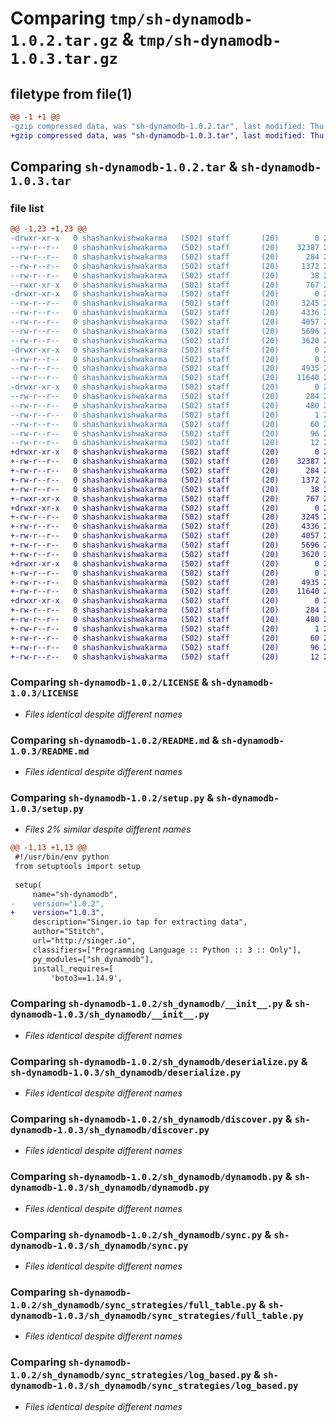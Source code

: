 # Comparing `tmp/sh-dynamodb-1.0.2.tar.gz` & `tmp/sh-dynamodb-1.0.3.tar.gz`

## filetype from file(1)

```diff
@@ -1 +1 @@
-gzip compressed data, was "sh-dynamodb-1.0.2.tar", last modified: Thu Jul  6 10:52:05 2023, max compression
+gzip compressed data, was "sh-dynamodb-1.0.3.tar", last modified: Thu Jul  6 10:53:07 2023, max compression
```

## Comparing `sh-dynamodb-1.0.2.tar` & `sh-dynamodb-1.0.3.tar`

### file list

```diff
@@ -1,23 +1,23 @@
-drwxr-xr-x   0 shashankvishwakarma   (502) staff       (20)        0 2023-07-06 10:52:05.868654 sh-dynamodb-1.0.2/
--rw-r--r--   0 shashankvishwakarma   (502) staff       (20)    32387 2023-07-04 06:05:27.000000 sh-dynamodb-1.0.2/LICENSE
--rw-r--r--   0 shashankvishwakarma   (502) staff       (20)      284 2023-07-06 10:52:05.868132 sh-dynamodb-1.0.2/PKG-INFO
--rw-r--r--   0 shashankvishwakarma   (502) staff       (20)     1372 2023-07-06 09:31:12.000000 sh-dynamodb-1.0.2/README.md
--rw-r--r--   0 shashankvishwakarma   (502) staff       (20)       38 2023-07-06 10:52:05.868883 sh-dynamodb-1.0.2/setup.cfg
--rwxr-xr-x   0 shashankvishwakarma   (502) staff       (20)      767 2023-07-06 10:52:00.000000 sh-dynamodb-1.0.2/setup.py
-drwxr-xr-x   0 shashankvishwakarma   (502) staff       (20)        0 2023-07-06 10:52:05.862851 sh-dynamodb-1.0.2/sh_dynamodb/
--rw-r--r--   0 shashankvishwakarma   (502) staff       (20)     3245 2023-07-06 09:31:27.000000 sh-dynamodb-1.0.2/sh_dynamodb/__init__.py
--rw-r--r--   0 shashankvishwakarma   (502) staff       (20)     4336 2023-07-04 06:05:27.000000 sh-dynamodb-1.0.2/sh_dynamodb/deserialize.py
--rw-r--r--   0 shashankvishwakarma   (502) staff       (20)     4057 2023-07-06 09:31:27.000000 sh-dynamodb-1.0.2/sh_dynamodb/discover.py
--rw-r--r--   0 shashankvishwakarma   (502) staff       (20)     5696 2023-07-06 10:51:40.000000 sh-dynamodb-1.0.2/sh_dynamodb/dynamodb.py
--rw-r--r--   0 shashankvishwakarma   (502) staff       (20)     3620 2023-07-06 09:31:27.000000 sh-dynamodb-1.0.2/sh_dynamodb/sync.py
-drwxr-xr-x   0 shashankvishwakarma   (502) staff       (20)        0 2023-07-06 10:52:05.867270 sh-dynamodb-1.0.2/sh_dynamodb/sync_strategies/
--rw-r--r--   0 shashankvishwakarma   (502) staff       (20)        0 2023-07-04 06:05:27.000000 sh-dynamodb-1.0.2/sh_dynamodb/sync_strategies/__init__.py
--rw-r--r--   0 shashankvishwakarma   (502) staff       (20)     4935 2023-07-06 09:31:27.000000 sh-dynamodb-1.0.2/sh_dynamodb/sync_strategies/full_table.py
--rw-r--r--   0 shashankvishwakarma   (502) staff       (20)    11640 2023-07-06 09:31:27.000000 sh-dynamodb-1.0.2/sh_dynamodb/sync_strategies/log_based.py
-drwxr-xr-x   0 shashankvishwakarma   (502) staff       (20)        0 2023-07-06 10:52:05.865645 sh-dynamodb-1.0.2/sh_dynamodb.egg-info/
--rw-r--r--   0 shashankvishwakarma   (502) staff       (20)      284 2023-07-06 10:52:05.000000 sh-dynamodb-1.0.2/sh_dynamodb.egg-info/PKG-INFO
--rw-r--r--   0 shashankvishwakarma   (502) staff       (20)      480 2023-07-06 10:52:05.000000 sh-dynamodb-1.0.2/sh_dynamodb.egg-info/SOURCES.txt
--rw-r--r--   0 shashankvishwakarma   (502) staff       (20)        1 2023-07-06 10:52:05.000000 sh-dynamodb-1.0.2/sh_dynamodb.egg-info/dependency_links.txt
--rw-r--r--   0 shashankvishwakarma   (502) staff       (20)       60 2023-07-06 10:52:05.000000 sh-dynamodb-1.0.2/sh_dynamodb.egg-info/entry_points.txt
--rw-r--r--   0 shashankvishwakarma   (502) staff       (20)       96 2023-07-06 10:52:05.000000 sh-dynamodb-1.0.2/sh_dynamodb.egg-info/requires.txt
--rw-r--r--   0 shashankvishwakarma   (502) staff       (20)       12 2023-07-06 10:52:05.000000 sh-dynamodb-1.0.2/sh_dynamodb.egg-info/top_level.txt
+drwxr-xr-x   0 shashankvishwakarma   (502) staff       (20)        0 2023-07-06 10:53:07.428962 sh-dynamodb-1.0.3/
+-rw-r--r--   0 shashankvishwakarma   (502) staff       (20)    32387 2023-07-04 06:05:27.000000 sh-dynamodb-1.0.3/LICENSE
+-rw-r--r--   0 shashankvishwakarma   (502) staff       (20)      284 2023-07-06 10:53:07.428537 sh-dynamodb-1.0.3/PKG-INFO
+-rw-r--r--   0 shashankvishwakarma   (502) staff       (20)     1372 2023-07-06 09:31:12.000000 sh-dynamodb-1.0.3/README.md
+-rw-r--r--   0 shashankvishwakarma   (502) staff       (20)       38 2023-07-06 10:53:07.429112 sh-dynamodb-1.0.3/setup.cfg
+-rwxr-xr-x   0 shashankvishwakarma   (502) staff       (20)      767 2023-07-06 10:53:02.000000 sh-dynamodb-1.0.3/setup.py
+drwxr-xr-x   0 shashankvishwakarma   (502) staff       (20)        0 2023-07-06 10:53:07.422831 sh-dynamodb-1.0.3/sh_dynamodb/
+-rw-r--r--   0 shashankvishwakarma   (502) staff       (20)     3245 2023-07-06 09:31:27.000000 sh-dynamodb-1.0.3/sh_dynamodb/__init__.py
+-rw-r--r--   0 shashankvishwakarma   (502) staff       (20)     4336 2023-07-04 06:05:27.000000 sh-dynamodb-1.0.3/sh_dynamodb/deserialize.py
+-rw-r--r--   0 shashankvishwakarma   (502) staff       (20)     4057 2023-07-06 09:31:27.000000 sh-dynamodb-1.0.3/sh_dynamodb/discover.py
+-rw-r--r--   0 shashankvishwakarma   (502) staff       (20)     5696 2023-07-06 10:51:40.000000 sh-dynamodb-1.0.3/sh_dynamodb/dynamodb.py
+-rw-r--r--   0 shashankvishwakarma   (502) staff       (20)     3620 2023-07-06 09:31:27.000000 sh-dynamodb-1.0.3/sh_dynamodb/sync.py
+drwxr-xr-x   0 shashankvishwakarma   (502) staff       (20)        0 2023-07-06 10:53:07.427563 sh-dynamodb-1.0.3/sh_dynamodb/sync_strategies/
+-rw-r--r--   0 shashankvishwakarma   (502) staff       (20)        0 2023-07-04 06:05:27.000000 sh-dynamodb-1.0.3/sh_dynamodb/sync_strategies/__init__.py
+-rw-r--r--   0 shashankvishwakarma   (502) staff       (20)     4935 2023-07-06 09:31:27.000000 sh-dynamodb-1.0.3/sh_dynamodb/sync_strategies/full_table.py
+-rw-r--r--   0 shashankvishwakarma   (502) staff       (20)    11640 2023-07-06 09:31:27.000000 sh-dynamodb-1.0.3/sh_dynamodb/sync_strategies/log_based.py
+drwxr-xr-x   0 shashankvishwakarma   (502) staff       (20)        0 2023-07-06 10:53:07.425871 sh-dynamodb-1.0.3/sh_dynamodb.egg-info/
+-rw-r--r--   0 shashankvishwakarma   (502) staff       (20)      284 2023-07-06 10:53:07.000000 sh-dynamodb-1.0.3/sh_dynamodb.egg-info/PKG-INFO
+-rw-r--r--   0 shashankvishwakarma   (502) staff       (20)      480 2023-07-06 10:53:07.000000 sh-dynamodb-1.0.3/sh_dynamodb.egg-info/SOURCES.txt
+-rw-r--r--   0 shashankvishwakarma   (502) staff       (20)        1 2023-07-06 10:53:07.000000 sh-dynamodb-1.0.3/sh_dynamodb.egg-info/dependency_links.txt
+-rw-r--r--   0 shashankvishwakarma   (502) staff       (20)       60 2023-07-06 10:53:07.000000 sh-dynamodb-1.0.3/sh_dynamodb.egg-info/entry_points.txt
+-rw-r--r--   0 shashankvishwakarma   (502) staff       (20)       96 2023-07-06 10:53:07.000000 sh-dynamodb-1.0.3/sh_dynamodb.egg-info/requires.txt
+-rw-r--r--   0 shashankvishwakarma   (502) staff       (20)       12 2023-07-06 10:53:07.000000 sh-dynamodb-1.0.3/sh_dynamodb.egg-info/top_level.txt
```

### Comparing `sh-dynamodb-1.0.2/LICENSE` & `sh-dynamodb-1.0.3/LICENSE`

 * *Files identical despite different names*

### Comparing `sh-dynamodb-1.0.2/README.md` & `sh-dynamodb-1.0.3/README.md`

 * *Files identical despite different names*

### Comparing `sh-dynamodb-1.0.2/setup.py` & `sh-dynamodb-1.0.3/setup.py`

 * *Files 2% similar despite different names*

```diff
@@ -1,13 +1,13 @@
 #!/usr/bin/env python
 from setuptools import setup
 
 setup(
     name="sh-dynamodb",
-    version="1.0.2",
+    version="1.0.3",
     description="Singer.io tap for extracting data",
     author="Stitch",
     url="http://singer.io",
     classifiers=["Programming Language :: Python :: 3 :: Only"],
     py_modules=["sh_dynamodb"],
     install_requires=[
         'boto3==1.14.9',
```

### Comparing `sh-dynamodb-1.0.2/sh_dynamodb/__init__.py` & `sh-dynamodb-1.0.3/sh_dynamodb/__init__.py`

 * *Files identical despite different names*

### Comparing `sh-dynamodb-1.0.2/sh_dynamodb/deserialize.py` & `sh-dynamodb-1.0.3/sh_dynamodb/deserialize.py`

 * *Files identical despite different names*

### Comparing `sh-dynamodb-1.0.2/sh_dynamodb/discover.py` & `sh-dynamodb-1.0.3/sh_dynamodb/discover.py`

 * *Files identical despite different names*

### Comparing `sh-dynamodb-1.0.2/sh_dynamodb/dynamodb.py` & `sh-dynamodb-1.0.3/sh_dynamodb/dynamodb.py`

 * *Files identical despite different names*

### Comparing `sh-dynamodb-1.0.2/sh_dynamodb/sync.py` & `sh-dynamodb-1.0.3/sh_dynamodb/sync.py`

 * *Files identical despite different names*

### Comparing `sh-dynamodb-1.0.2/sh_dynamodb/sync_strategies/full_table.py` & `sh-dynamodb-1.0.3/sh_dynamodb/sync_strategies/full_table.py`

 * *Files identical despite different names*

### Comparing `sh-dynamodb-1.0.2/sh_dynamodb/sync_strategies/log_based.py` & `sh-dynamodb-1.0.3/sh_dynamodb/sync_strategies/log_based.py`

 * *Files identical despite different names*

